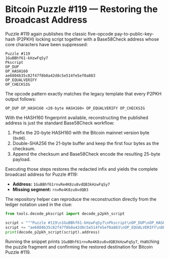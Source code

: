 # Bitcoin Puzzle #119 — Restoring the Broadcast Address

Puzzle #119 again publishes the classic five-opcode pay-to-public-key-hash
(P2PKH) locking script together with a Base58Check address whose core characters
have been suppressed:

```
Puzzle #119
1GuBBhf61-kHzwFqSy7
Pkscript
OP_DUP
OP_HASH160
ae6804b35c82f47f8b0a42d8c5e514fe5ef0a883
OP_EQUALVERIFY
OP_CHECKSIG
```

The opcode pattern exactly matches the legacy template that every P2PKH output
follows:

```
OP_DUP OP_HASH160 <20-byte HASH160> OP_EQUALVERIFY OP_CHECKSIG
```

With the HASH160 fingerprint available, reconstructing the published address is
just the standard Base58Check workflow:

1. Prefix the 20-byte HASH160 with the Bitcoin mainnet version byte (`0x00`).
2. Double-SHA256 the 21-byte buffer and keep the first four bytes as the
   checksum.
3. Append the checksum and Base58Check encode the resulting 25-byte payload.

Executing those steps restores the redacted infix and yields the complete
broadcast address for Puzzle #119:

- **Address:** `1GuBBhf61rnvRe4K8zu8vdQB3kHzwFqSy7`
- **Missing segment:** `rnvRe4K8zu8vdQB3`

The repository helper can reproduce the reconstruction directly from the ledger
notation used in the clue:

```python
from tools.decode_pkscript import decode_p2pkh_script

script = """Puzzle #119\n1GuBBhf61-kHzwFqSy7\nPkscript\nOP_DUP\nOP_HASH160\n"""
script += "ae6804b35c82f47f8b0a42d8c5e514fe5ef0a883\nOP_EQUALVERIFY\nOP_CHECKSIG"
print(decode_p2pkh_script(script).address)
```

Running the snippet prints `1GuBBhf61rnvRe4K8zu8vdQB3kHzwFqSy7`, matching the
puzzle fragment and confirming the restored destination for Bitcoin Puzzle #119.
